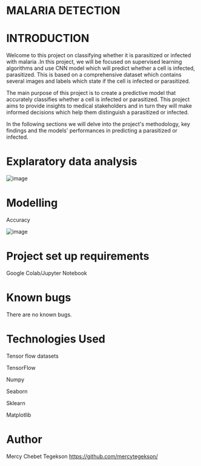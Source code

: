 
# MALARIA DETECTION

# INTRODUCTION

Welcome to this project on classifying whether it is parasitized or infected with malaria .In this project, we will be focused on supervised learning algorithms and use CNN model which will predict whether a cell is infected, parasitized. This is based on a comprehensive dataset which contains several images and labels which state if the cell is infected or parasitized.

The main purpose of this project is to create a predictive model that accurately classifies whether a cell is infected or parasitized. This project aims to provide insights to medical stakeholders and in turn they will make informed decisions which help them distinguish a parasitized or infected.

In the following sections we will delve into the project's methodology, key findings and the models' performances in predicting a parasitized or infected.
# Explaratory data analysis
![image](https://github.com/mercytegekson/Malaria-detection/assets/91189286/ecdcaaa9-4e68-485f-b82a-30b9dba8aca9)
# Modelling
Accuracy

![image](https://github.com/mercytegekson/Malaria-detection/assets/91189286/0132667b-8932-4601-9f29-c31b8d9df01a)


# Project set up requirements
Google Colab/Jupyter Notebook
# Known bugs
There are no known bugs.
# Technologies Used
Tensor flow datasets

TensorFlow

Numpy

Seaborn

Sklearn

Matplotlib
# Author
Mercy Chebet Tegekson https://github.com/mercytegekson/





